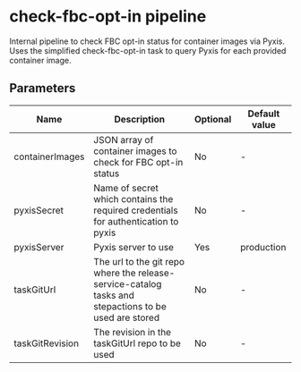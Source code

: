 # check-fbc-opt-in pipeline

Internal pipeline to check FBC opt-in status for container images via Pyxis.
Uses the simplified check-fbc-opt-in task to query Pyxis for each provided container image.

## Parameters

| Name            | Description                                                                                           | Optional | Default value |
|-----------------|-------------------------------------------------------------------------------------------------------|----------|---------------|
| containerImages | JSON array of container images to check for FBC opt-in status                                         | No       | -             |
| pyxisSecret     | Name of secret which contains the required credentials for authentication to pyxis                    | No       | -             |
| pyxisServer     | Pyxis server to use                                                                                   | Yes      | production    |
| taskGitUrl      | The url to the git repo where the release-service-catalog tasks and stepactions to be used are stored | No       | -             |
| taskGitRevision | The revision in the taskGitUrl repo to be used                                                        | No       | -             |
